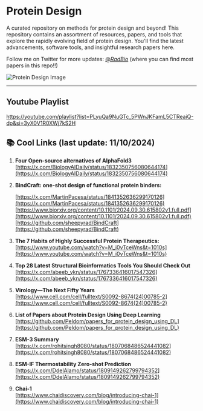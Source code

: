 # Protein Design
A curated repository on methods for protein design and beyond! This repository contains an assortment of resources, papers, and tools that explore the rapidly evolving field of protein design. You'll find the latest advancements, software tools, and insightful research papers here.

Follow me on Twitter for more updates: [@_RadBio_](https://x.com/_RadBio_) (where you can find most papers in this repo!!)

![Protein Design Image][proteinImage]

[proteinImage]: https://pbs.twimg.com/media/GD-7KNBW4AALdEq?format=jpg&name=small

---
## Youtube Playlist
https://youtube.com/playlist?list=PLyuQa9NuGTc_5PWnJKFamL5CTReaiQ-dp&si=3yX0V1R0XWj7kS2H

## 📚 Cool Links (last update: 11/10/2024)
1. **Four Open-source alternatives of AlphaFold3**
   [https://x.com/BiologyAIDaily/status/1832350756080644174](https://x.com/BiologyAIDaily/status/1832350756080644174)
   
2. **BindCraft: one-shot design of functional protein binders:**

   [https://x.com/MartinPacesa/status/1841352636299170126](https://x.com/MartinPacesa/status/1841352636299170126)  
   [https://www.biorxiv.org/content/10.1101/2024.09.30.615802v1.full.pdf](https://www.biorxiv.org/content/10.1101/2024.09.30.615802v1.full.pdf)  
   [https://github.com/sheepyrad/BindCraft](https://github.com/sheepyrad/BindCraft)
   
3.  **The 7 Habits of Highly Successful Protein Therapeutics:**
   [https://www.youtube.com/watch?v=M_i0vTceWns&t=1010s](https://www.youtube.com/watch?v=M_i0vTceWns&t=1010s)

4. **Top 28 Latest Structural Bioinformatics Tools You Should Check Out**  
   [https://x.com/abeeb_ykn/status/1767336416017547326](https://x.com/abeeb_ykn/status/1767336416017547326)

5. **Virology—The Next Fifty Years**  
   [https://www.cell.com/cell/fulltext/S0092-8674(24)00785-2](https://www.cell.com/cell/fulltext/S0092-8674(24)00785-2)

6. **List of Papers about Protein Design Using Deep Learning**  
   [https://github.com/Peldom/papers_for_protein_design_using_DL](https://github.com/Peldom/papers_for_protein_design_using_DL)

7. **ESM-3 Summary**  
   [https://x.com/rohitsingh8080/status/1807068486524441082](https://x.com/rohitsingh8080/status/1807068486524441082)

8. **ESM-IF Thermostability Zero-shot Prediction**  
   [https://x.com/DdelAlamo/status/1809149262799794352](https://x.com/DdelAlamo/status/1809149262799794352)

9. **Chai-1**  
   [https://www.chaidiscovery.com/blog/introducing-chai-1](https://www.chaidiscovery.com/blog/introducing-chai-1)
